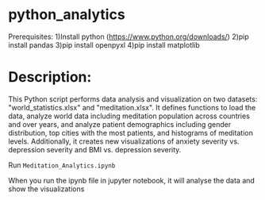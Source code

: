 # python_analytics

Prerequisites:
1)Install python (https://www.python.org/downloads/)
2)pip install pandas
3)pip install openpyxl
4)pip install matplotlib


# Description: 
This Python script performs data analysis and visualization on two datasets: "world_statistics.xlsx" and "meditation.xlsx". It defines functions to load the data, analyze world data including meditation population across countries and over years, and analyze patient demographics including gender distribution, top cities with the most patients, and histograms of meditation levels. Additionally, it creates new visualizations of anxiety severity vs. depression severity and BMI vs. depression severity.


Run `Meditation_Analytics.ipynb`

When you run the ipynb file in jupyter notebook, it will analyse the data and show the visualizations

